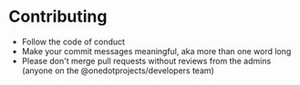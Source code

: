 # Contributing

-   Follow the code of conduct
-   Make your commit messages meaningful, aka more than one word long
-   Please don't merge pull requests without reviews from the admins (anyone on the @onedotprojects/developers team)
